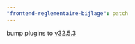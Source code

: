 ```yaml
---
"frontend-reglementaire-bijlage": patch
---
```


bump plugins to [v32.5.3](https://github.com/lblod/ember-rdfa-editor-lblod-plugins/releases/tag/v32.5.3)
